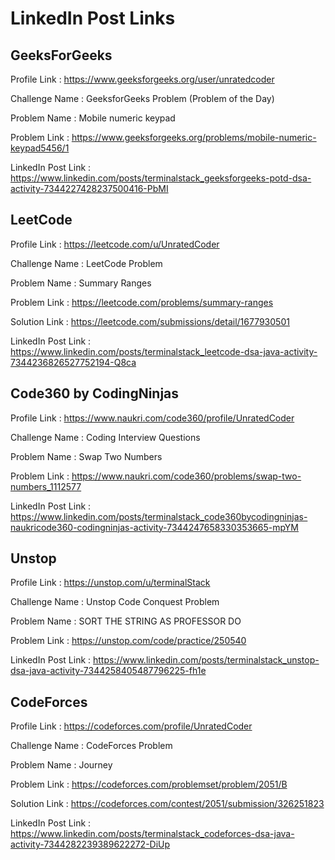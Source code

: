 # LinkedIn Post Links

## GeeksForGeeks

Profile Link : https://www.geeksforgeeks.org/user/unratedcoder

Challenge Name : GeeksforGeeks Problem (Problem of the Day)

Problem Name : Mobile numeric keypad

Problem Link : https://www.geeksforgeeks.org/problems/mobile-numeric-keypad5456/1

LinkedIn Post Link : https://www.linkedin.com/posts/terminalstack_geeksforgeeks-potd-dsa-activity-7344227428237500416-PbMI

## LeetCode

Profile Link : https://leetcode.com/u/UnratedCoder

Challenge Name : LeetCode Problem

Problem Name : Summary Ranges

Problem Link : https://leetcode.com/problems/summary-ranges

Solution Link : https://leetcode.com/submissions/detail/1677930501

LinkedIn Post Link : https://www.linkedin.com/posts/terminalstack_leetcode-dsa-java-activity-7344236826527752194-Q8ca

## Code360 by CodingNinjas

Profile Link : https://www.naukri.com/code360/profile/UnratedCoder

Challenge Name : Coding Interview Questions

Problem Name : Swap Two Numbers

Problem Link : https://www.naukri.com/code360/problems/swap-two-numbers_1112577

LinkedIn Post Link : https://www.linkedin.com/posts/terminalstack_code360bycodingninjas-naukricode360-codingninjas-activity-7344247658330353665-mpYM

## Unstop

Profile Link : https://unstop.com/u/terminalStack

Challenge Name : Unstop Code Conquest Problem

Problem Name : SORT THE STRING AS PROFESSOR DO

Problem Link : https://unstop.com/code/practice/250540

LinkedIn Post Link : https://www.linkedin.com/posts/terminalstack_unstop-dsa-java-activity-7344258405487796225-fh1e

## CodeForces

Profile Link : https://codeforces.com/profile/UnratedCoder

Challenge Name : CodeForces Problem

Problem Name : Journey

Problem Link : https://codeforces.com/problemset/problem/2051/B

Solution Link : https://codeforces.com/contest/2051/submission/326251823

LinkedIn Post Link : https://www.linkedin.com/posts/terminalstack_codeforces-dsa-java-activity-7344282239389622272-DiUp
